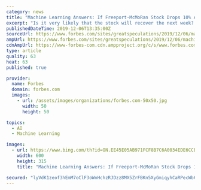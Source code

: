 ```yaml
---
category: news
title: "Machine Learning Answers: If Freeport-McMoRan Stock Drops 10% A Week, What’s The Chance It’ll Recoup Its Losses In A Month?"
excerpt: "Is it very likely that the stock will recover the next week? What about the next month or a quarter? You can test a variety of scenarios on the Trefis Machine Learning Engine to calculate if Freeport stock dropped, what’s the chance it’ll rise. For example, after a 5% drop over a week (5 trading days), the Trefis machine learning engine ..."
publishedDateTime: 2019-12-06T13:35:00Z
sourceUrl: https://www.forbes.com/sites/greatspeculations/2019/12/06/machine-learning-answers-if-freeport-mcmoran-stock-drops-10-a-week-whats-the-chance-itll-recoup-its-losses-in-a-month/
ampUrl: https://www.forbes.com/sites/greatspeculations/2019/12/06/machine-learning-answers-if-freeport-mcmoran-stock-drops-10-a-week-whats-the-chance-itll-recoup-its-losses-in-a-month/amp/
cdnAmpUrl: https://www-forbes-com.cdn.ampproject.org/c/s/www.forbes.com/sites/greatspeculations/2019/12/06/machine-learning-answers-if-freeport-mcmoran-stock-drops-10-a-week-whats-the-chance-itll-recoup-its-losses-in-a-month/amp/
type: article
quality: 63
heat: 63
published: true

provider:
  name: Forbes
  domain: forbes.com
  images:
    - url: /assets/images/organizations/forbes.com-50x50.jpg
      width: 50
      height: 50

topics:
  - AI
  - Machine Learning

images:
  - url: https://www.bing.com/th?id=ON.EE45E05AB971FCF8B7C6A0034EDE6CCB
    width: 600
    height: 315
    title: "Machine Learning Answers: If Freeport-McMoRan Stock Drops 10% A Week, What’s The Chance It’ll Recoup Its Losses In A Month?"

secured: "lyVdK1zeof3hEmM7oClF3oWnHchzRJDzz8MX5ZrFBKn5XyGmiqyhCaRPecWb6OG3EouzQ25KCO9M42TfWrmn2tE1lY/Kx9VFa/yTqFIrIyAgdHKw+Wwl78sMVV8J9/jWmYLu5HG2LRDbH5zFtc6JEyGbuQuWK7TOlMhjOkxco7HcECOQrFTyDZwSdyT4uXXgvG4nFmFfO18+HKsJZD6KOYmb45pnK6YUxUrBfezZy21jGY96NRRaP3JlJ5BrXMScU1V8p0RqMFonOqU1v9B4Ww==;8FMWRiIdhumsN/xBZCFrYw=="
---
```


